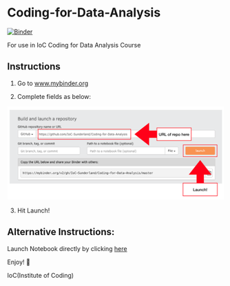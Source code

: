 # Coding-for-Data-Analysis
[![Binder](https://mybinder.org/badge_logo.svg)](https://mybinder.org/v2/gh/IoC-Sunderland/Coding-for-Data-Analysis/master)

For use in IoC Coding for Data Analysis Course

## Instructions

1. Go to www.mybinder.org

2. Complete fields as below:

![binder instructions](img/my_binder_launch.png)

3. Hit Launch!

## Alternative Instructions:

Launch Notebook directly by clicking [here](https://mybinder.org/v2/gh/IoC-Sunderland/Coding-for-Data-Analysis/master?filepath=Python%20Basics%201.ipynb)

Enjoy! :tada:

IoC(Institute of Coding)
